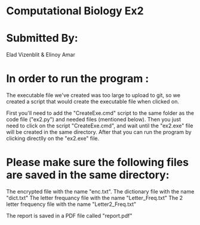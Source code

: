 # Computational Biology Ex2

# Submitted By:

Elad Vizenblit & Elinoy Amar



# In order to run the program :

The executable file we've created was too large to upload to git, so we created a script that would create the executable file when clicked on.

First you'll need to add the "CreateExe.cmd" script to the same folder as the code file ("ex2.py") and needed files (mentioned below).
Then you just need to click on the script "CreateExe.cmd", and wait until the "ex2.exe" file will be created in the same directory.
After that you can run the program by clicking directlly on the "ex2.exe" file.


# Please make sure the following files are saved in the same directory:

The encrypted file with the name "enc.txt".
The dictionary file with the name "dict.txt"
The letter frequancy file with the name "Letter_Freq.txt"
The 2 letter frequency file with the name "Letter2_Freq.txt"


The report is saved in a PDF file called "report.pdf"
